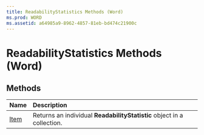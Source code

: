 ```yaml
---
title: ReadabilityStatistics Methods (Word)
ms.prod: WORD
ms.assetid: a64985a9-8962-4857-81eb-bd474c21900c
---
```



# ReadabilityStatistics Methods (Word)

## Methods



|**Name**|**Description**|
|:-----|:-----|
|[Item](readabilitystatistics-item-method-word.md)|Returns an individual  **ReadabilityStatistic** object in a collection.|

